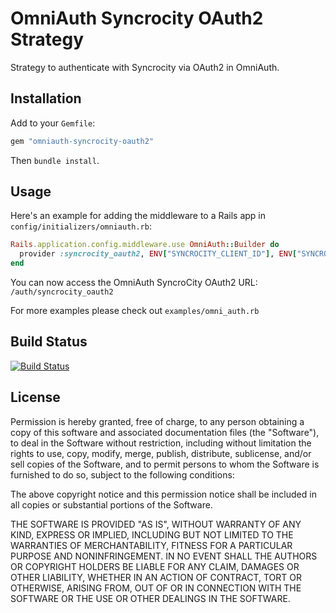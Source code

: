 # OmniAuth Syncrocity OAuth2 Strategy

Strategy to authenticate with Syncrocity via OAuth2 in OmniAuth.

## Installation

Add to your `Gemfile`:

```ruby
gem "omniauth-syncrocity-oauth2"
```

Then `bundle install`.

## Usage

Here's an example for adding the middleware to a Rails app in `config/initializers/omniauth.rb`:

```ruby
Rails.application.config.middleware.use OmniAuth::Builder do
  provider :syncrocity_oauth2, ENV["SYNCROCITY_CLIENT_ID"], ENV["SYNCROCITY_CLIENT_SECRET"], ENV["SYNCROCITY_URL"]
end
```

You can now access the OmniAuth SyncroCity OAuth2 URL: `/auth/syncrocity_oauth2`

For more examples please check out `examples/omni_auth.rb`

## Build Status
[![Build Status](https://travis-ci.org/zquestz/omniauth-syncrocity-oauth2.png)](https://travis-ci.org/zquestz/omniauth-syncrocity-oauth2)


## License

Permission is hereby granted, free of charge, to any person obtaining a copy of this software and associated documentation files (the "Software"), to deal in the Software without restriction, including without limitation the rights to use, copy, modify, merge, publish, distribute, sublicense, and/or sell copies of the Software, and to permit persons to whom the Software is furnished to do so, subject to the following conditions:

The above copyright notice and this permission notice shall be included in all copies or substantial portions of the Software.

THE SOFTWARE IS PROVIDED "AS IS", WITHOUT WARRANTY OF ANY KIND, EXPRESS OR IMPLIED, INCLUDING BUT NOT LIMITED TO THE WARRANTIES OF MERCHANTABILITY, FITNESS FOR A PARTICULAR PURPOSE AND NONINFRINGEMENT. IN NO EVENT SHALL THE AUTHORS OR COPYRIGHT HOLDERS BE LIABLE FOR ANY CLAIM, DAMAGES OR OTHER LIABILITY, WHETHER IN AN ACTION OF CONTRACT, TORT OR OTHERWISE, ARISING FROM, OUT OF OR IN CONNECTION WITH THE SOFTWARE OR THE USE OR OTHER DEALINGS IN THE SOFTWARE.

